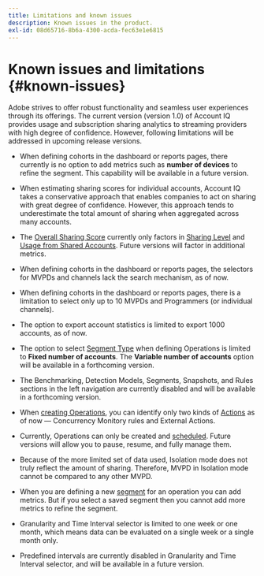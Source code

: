 ```yaml
---
title: Limitations and known issues
description: Known issues in the product.
exl-id: 08d65716-8b6a-4300-acda-fec63e1e6815
---
```

# Known issues and limitations {#known-issues}

Adobe strives to offer robust functionality and seamless user experiences through its offerings. The current version (version 1.0) of Account IQ provides usage and subscription sharing analytics to streaming providers with high degree of confidence. However, following limitations will be addressed in upcoming release versions.

* When defining cohorts in the dashboard or reports pages, there currently is no option to add metrics such as **number of devices** to refine the segment. This capability will be available in a future version.

* When estimating sharing scores for individual accounts, Account IQ takes a conservative approach that enables companies to act on sharing with great degree of confidence. However, this approach tends to underestimate the total amount of sharing when aggregated across many accounts.

* The [Overall Sharing Score](/help/accountiq/data-panels.md#overall-sharing-score) currently only factors in [Sharing Level](/help/accountiq/data-panels.md#sharing-level) and [Usage from Shared Accounts](/help/accountiq/data-panels.md#usage-from-shared-accounts). Future versions will factor in additional metrics.

* When defining cohorts in the dashboard or reports pages, the selectors for MVPDs and channels lack the search mechanism, as of now.

* When defining cohorts in the dashboard or reports pages, there is a limitation to select only up to 10 MVPDs and Programmers (or individual channels).

* The option to export account statistics is limited to export 1000 accounts, as of now.

* The option to select [Segment Type](#segment-type) when defining Operations is limited to **Fixed number of accounts**. The **Variable number of accounts** option will be available in a forthcoming version.

* The Benchmarking, Detection Models, Segments, Snapshots, and Rules sections in the left navigation are currently disabled and will be available in a forthcoming version.

* When [creating Operations](/help/accountiq/operations.md#create-new-operation), you can identify only two kinds of [Actions](/help/accountiq/operations.md#action) as of now — Concurrency Monitory rules and External Actions.

* Currently, Operations can only be created and [scheduled](/help/accountiq/operations.md#schedule). Future versions will allow you to pause, resume, and fully manage them.

* Because of the more limited set of data used, Isolation mode does not truly reflect the amount of sharing. Therefore, MVPD in Isolation mode cannot be compared to any other MVPD. <!--do we need to separate out this limitation, which is from a different persona i.e. only for Programmer persona?-->

* When you are defining a new [segment](/help/accountiq/segments-timeinterval.md) for an operation you can add metrics. But if you select a saved segment then you cannot add more metrics to refine the segment.

* Granularity and Time Interval selector is limited to one week or one month, which means data can be evaluated on a single week or a single month only.

* Predefined intervals are currently disabled in Granularity and Time Interval selector, and will be available in a future version.
